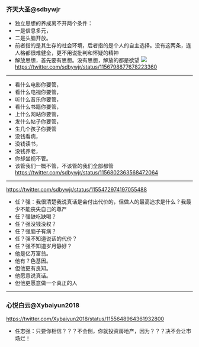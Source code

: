### 齐天大圣@sdbywjr
- 独立思想的养成离不开两个条件：
- 一是信息多元，
- 二是头脑开放。
- 前者指的是其生存的社会环境，后者指的是个人的自主选择。没有这两条，连人格都很难健全，更不用说批判和怀疑的精神
- 解放思想，首先要有思想。没有思想，解放的都是欲望
![](https://pbs.twimg.com/media/EA3GRSeUIAA1fkc?format=jpg)
https://twitter.com/sdbywjr/status/1156798877678223360
---
- 看什么电影你要管，
- 看什么电视你要管，
- 听什么音乐你要管，
- 看什么书籍你要管，
- 上什么网站你要管，
- 发什么帖子你要管，
- 生几个孩子你要管
- 没钱看病，
- 没钱读书，
- 没钱养老，
- 你却坐视不管。
- 该管我们一概不管，不该管的我们全部都管
https://twitter.com/sdbywjr/status/1156802363568472064
---
https://twitter.com/sdbywjr/status/1155472974197055488
- 任？强：我很清楚我说真话是会付出代价的，但做人的最高追求是什么？我最少不能丧失自己的尊严
- 任？强缺吃缺喝？
- 任？强没钱没权？
- 任？强脑子有病？
- 任？强不知道说话的代价？
- 任？强不知道岁月静好？
- 他是亿万富翁。
- 他有？色基因。
- 但他更有良知。
- 他愿意说真话。
- 但他更愿意做一个真正的人
---
### 心悦白云@Xybaiyun2018
https://twitter.com/Xybaiyun2018/status/1155648964361932800
- 任志强：只要你相信？？？不会倒，你就投资房地产，因为？？？决不会让市场烂！